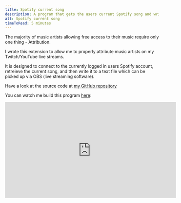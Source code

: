 ```yaml
---
title: Spotify current song
description: A program that gets the users current Spotify song and writes it to a text file. The text file can be easily read by OBS.
alt: Spotify current song
timeToRead: 5 minutes
---
```


The majority of music artists allowing free access to their music require only one thing - Attribution.  

I wrote this extension to allow me to properly attribute music artists on my Twitch/YouTube live streams.

It is designed to connect to the currently logged in users Spotify account, retreieve the current song, and then write it to a text file which can be picked up via OBS (live streaming software). 

Have a look at the source code at [my GitHub repository](https://github.com/MikesGlitch/spotify-current-song)

You can watch me build this program [here](https://youtu.be/GkkEfTrumYI):  
<center>
  <iframe width="560" height="315" src="https://www.youtube.com/embed/GkkEfTrumYI" title="YouTube video player" frameborder="0" allow="accelerometer; autoplay; clipboard-write; encrypted-media; gyroscope; picture-in-picture" allowfullscreen></iframe>
</center>
